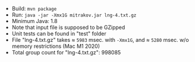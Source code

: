* Build: `mvn package`
* Run: `java -jar -Xmx1G mitrakov.jar lng-4.txt.gz`
* Minimum Java: 1.8
* Note that input file is supposed to be GZipped
* Unit tests can be found in "test" folder
* File "lng-4.txt.gz" takes ≈ `5983` msec. with `-Xmx1G`, and ≈ `5280` msec. w/o memory restrictions (Mac M1 2020)
* Total group count for "lng-4.txt.gz": 998085
